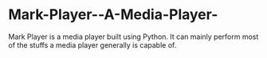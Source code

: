 # Mark-Player--A-Media-Player-
Mark Player is a media player built using Python. It can mainly perform most of the stuffs a media player generally is capable of.
